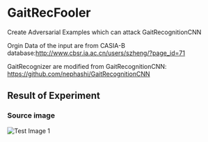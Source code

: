 # GaitRecFooler
Create Adversarial Examples which can attack GaitRecognitionCNN

Orgin Data of the input are from CASIA-B database:http://www.cbsr.ia.ac.cn/users/szheng/?page_id=71

GaitRecognizer are modified from GaitRecognitionCNN: https://github.com/nephashi/GaitRecognitionCNN

## Result of Experiment
### Source image
![Test Image 1](https://github.com/YifanPTAH/GaitRecFooler/input/experiment-1/gei/013-nm-04-090.png)

